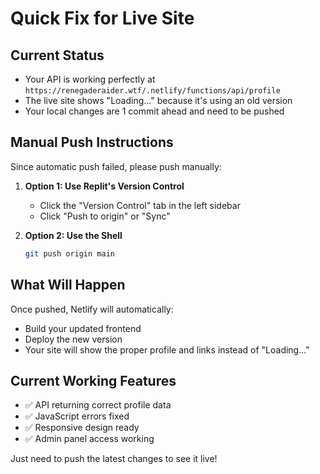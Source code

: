 # Quick Fix for Live Site

## Current Status
- Your API is working perfectly at `https://renegaderaider.wtf/.netlify/functions/api/profile`
- The live site shows "Loading..." because it's using an old version
- Your local changes are 1 commit ahead and need to be pushed

## Manual Push Instructions

Since automatic push failed, please push manually:

1. **Option 1: Use Replit's Version Control**
   - Click the "Version Control" tab in the left sidebar
   - Click "Push to origin" or "Sync"

2. **Option 2: Use the Shell**
   ```bash
   git push origin main
   ```

## What Will Happen
Once pushed, Netlify will automatically:
- Build your updated frontend
- Deploy the new version
- Your site will show the proper profile and links instead of "Loading..."

## Current Working Features
- ✅ API returning correct profile data
- ✅ JavaScript errors fixed
- ✅ Responsive design ready
- ✅ Admin panel access working

Just need to push the latest changes to see it live!